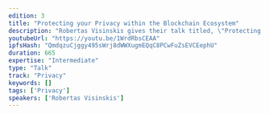 ```yaml
---
edition: 3
title: "Protecting your Privacy within the Blockchain Ecosystem"
description: "Robertas Visinskis gives their talk titled, \"Protecting your Privacy within the Blockchain Ecosystem\""
youtubeUrl: "https://youtu.be/1WrdRbsCEAA"
ipfsHash: "QmdqzuCjggy495sWrj8dWWXugmEQqC8PCwFuZsEVCEephU"
duration: 665
expertise: "Intermediate"
type: "Talk"
track: "Privacy"
keywords: []
tags: ['Privacy']
speakers: ['Robertas Visinskis']
---
```

